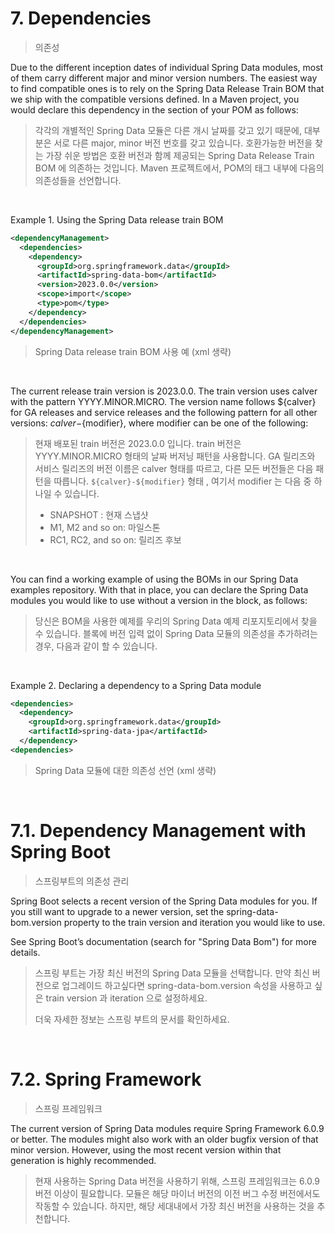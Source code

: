# 7. Dependencies
> 의존성 

Due to the different inception dates of individual Spring Data modules, most of them carry different major and minor version numbers.
The easiest way to find compatible ones is to rely on the Spring Data Release Train BOM that we ship with the compatible versions defined.
In a Maven project, you would declare this dependency in the <dependencyManagement /> section of your POM as follows:

> 각각의 개별적인 Spring Data 모듈은 다른 개시 날짜를 갖고 있기 때문에, 대부분은 서로 다른 major, minor 버전 번호를 갖고 있습니다. 
> 호환가능한 버전을 찾는 가장 쉬운 방법은 호환 버전과 함께 제공되는 Spring Data Release Train BOM 에 의존하는 것입니다.
> Maven 프로젝트에서, POM의 <dependencyManagement /> 태그 내부에 다음의 의존성들을 선언합니다.

<br>

Example 1. Using the Spring Data release train BOM
```xml
<dependencyManagement>
  <dependencies>
    <dependency>
      <groupId>org.springframework.data</groupId>
      <artifactId>spring-data-bom</artifactId>
      <version>2023.0.0</version>
      <scope>import</scope>
      <type>pom</type>
    </dependency>
  </dependencies>
</dependencyManagement>

```


> Spring Data release train BOM 사용 예
> (xml 생략)

<br>

The current release train version is 2023.0.0.
The train version uses calver with the pattern YYYY.MINOR.MICRO.
The version name follows ${calver} for GA releases and service releases and the following pattern for all other versions:
${calver}-${modifier}, where modifier can be one of the following:

> 현재 배포된 train 버전은 2023.0.0 입니다.
> train 버전은 YYYY.MINOR.MICRO 형태의 날짜 버저닝 패턴을 사용합니다. 
> GA 릴리즈와 서비스 릴리즈의 버전 이름은 calver 형태를 따르고, 다른 모든 버전들은 다음 패턴을 따릅니다. 
> `${calver}-${modifier}` 형태 , 여기서 modifier 는 다음 중 하나일 수 있습니다.
> - SNAPSHOT : 현재 스냅샷
> - M1, M2 and so on: 마일스톤 
> - RC1, RC2, and so on: 릴리즈 후보

<br>

You can find a working example of using the BOMs in our Spring Data examples repository.
With that in place, you can declare the Spring Data modules you would like to use without a version in the <dependencies /> block, as follows:

> 당신은 BOM을 사용한 예제를 우리의 Spring Data 예제 리포지토리에서 찾을 수 있습니다.
> <dependencies /> 블록에 버전 입력 없이 Spring Data 모듈의 의존성을 추가하려는 경우, 다음과 같이 할 수 있습니다.

<br>

Example 2. Declaring a dependency to a Spring Data module
```xml
<dependencies>
  <dependency>
    <groupId>org.springframework.data</groupId>
    <artifactId>spring-data-jpa</artifactId>
  </dependency>
<dependencies>
```

> Spring Data 모듈에 대한 의존성 선언
> (xml 생략)

<br>

# 7.1. Dependency Management with Spring Boot

> 스프링부트의 의존성 관리

Spring Boot selects a recent version of the Spring Data modules for you.
If you still want to upgrade to a newer version, set the spring-data-bom.version property to the train version and iteration you would like to use.

See Spring Boot’s documentation (search for "Spring Data Bom") for more details.

> 스프링 부트는 가장 최신 버전의 Spring Data 모듈을 선택합니다.
> 만약 최신 버전으로 업그레이드 하고싶다면 spring-data-bom.version 속성을 사용하고 싶은 train version 과 iteration 으로 설정하세요.
>
> 더욱 자세한 정보는 스프링 부트의 문서를 확인하세요.

<br>

# 7.2. Spring Framework

> 스프링 프레임워크

The current version of Spring Data modules require Spring Framework 6.0.9 or better.
The modules might also work with an older bugfix version of that minor version.
However, using the most recent version within that generation is highly recommended.

> 현재 사용하는 Spring Data 버전을 사용하기 위해, 스프링 프레임워크는 6.0.9 버전 이상이 필요합니다.
> 모듈은 해당 마이너 버전의 이전 버그 수정 버전에서도 작동할 수 있습니다.
> 하지만, 해당 세대내에서 가장 최신 버전을 사용하는 것을 추천합니다. 
